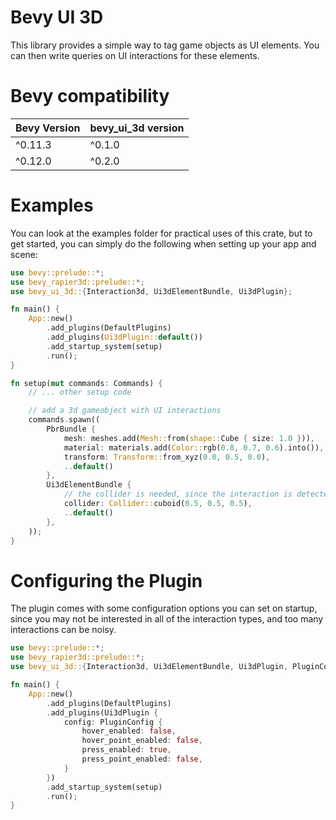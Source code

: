# Bevy UI 3D

This library provides a simple way to tag game objects as UI elements.
You can then write queries on UI interactions for these elements.

# Bevy compatibility

| Bevy Version | bevy_ui_3d version |
|--------------|--------------------|
| ^0.11.3      | ^0.1.0             |
| ^0.12.0      | ^0.2.0             | 

# Examples

You can look at the examples folder for practical uses of this crate, but to get started,
you can simply do the following when setting up your app and scene:

```rust
use bevy::prelude::*;
use bevy_rapier3d::prelude::*;
use bevy_ui_3d::{Interaction3d, Ui3dElementBundle, Ui3dPlugin};

fn main() {
    App::new()
        .add_plugins(DefaultPlugins)
        .add_plugins(Ui3dPlugin::default())
        .add_startup_system(setup)
        .run();
}

fn setup(mut commands: Commands) {
    // ... other setup code

    // add a 3d gameobject with UI interactions
    commands.spawn((
        PbrBundle {
            mesh: meshes.add(Mesh::from(shape::Cube { size: 1.0 })),
            material: materials.add(Color::rgb(0.8, 0.7, 0.6).into()),
            transform: Transform::from_xyz(0.0, 0.5, 0.0),
            ..default()
        },
        Ui3dElementBundle {
            // the collider is needed, since the interaction is detected via raycasting
            collider: Collider::cuboid(0.5, 0.5, 0.5),
            ..default()
        },
    ));
}
```

# Configuring the Plugin

The plugin comes with some configuration options you can set on startup, since you may
not be interested in all of the interaction types, and too many interactions can
be noisy.

```rust
use bevy::prelude::*;
use bevy_rapier3d::prelude::*;
use bevy_ui_3d::{Interaction3d, Ui3dElementBundle, Ui3dPlugin, PluginConfig};

fn main() {
    App::new()
        .add_plugins(DefaultPlugins)
        .add_plugins(Ui3dPlugin {
            config: PluginConfig {
                hover_enabled: false,
                hover_point_enabled: false,
                press_enabled: true,
                press_point_enabled: false,
            }
        })
        .add_startup_system(setup)
        .run();
}
```
